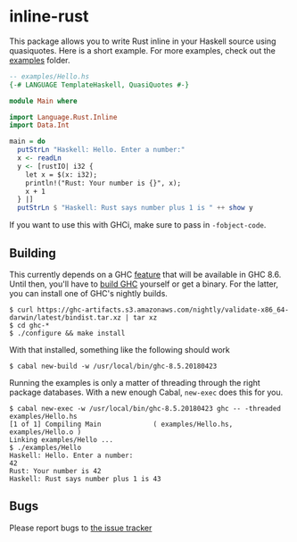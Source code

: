 # inline-rust

This package allows you to write Rust inline in your Haskell source using
quasiquotes. Here is a short example. For more examples, check out the
[examples](examples) folder.

```haskell
-- examples/Hello.hs
{-# LANGUAGE TemplateHaskell, QuasiQuotes #-}

module Main where

import Language.Rust.Inline
import Data.Int

main = do
  putStrLn "Haskell: Hello. Enter a number:"
  x <- readLn
  y <- [rustIO| i32 {
    let x = $(x: i32);
    println!("Rust: Your number is {}", x);
    x + 1
  } |]
  putStrLn $ "Haskell: Rust says number plus 1 is " ++ show y

```

If you want to use this with GHCi, make sure to pass in `-fobject-code`.

## Building

This currently depends on a GHC [feature][1] that will be available in GHC 8.6.
Until then, you'll have to [build GHC][0] yourself or get a binary. For the
latter, you can install one of GHC's nightly builds.

    $ curl https://ghc-artifacts.s3.amazonaws.com/nightly/validate-x86_64-darwin/latest/bindist.tar.xz | tar xz
    $ cd ghc-*
    $ ./configure && make install

With that installed, something like the following should work

    $ cabal new-build -w /usr/local/bin/ghc-8.5.20180423 

Running the examples is only a matter of threading through the right package
databases. With a new enough Cabal, `new-exec` does this for you.

    $ cabal new-exec -w /usr/local/bin/ghc-8.5.20180423 ghc -- -threaded examples/Hello.hs
    [1 of 1] Compiling Main             ( examples/Hello.hs, examples/Hello.o )
    Linking examples/Hello ...
    $ ./examples/Hello
    Haskell: Hello. Enter a number:
    42
    Rust: Your number is 42
    Haskell: Rust says number plus 1 is 43

## Bugs

Please report bugs to [the issue tracker][4]

[0]: https://ghc.haskell.org/trac/ghc/wiki/Building
[1]: https://phabricator.haskell.org/D4217
[2]: https://github.com/harpocrates/inline-rust/tree/master/examples
[3]: https://github.com/harpocrates/language-rust
[4]: https://github.com/harpocrates/inline-rust/issues
